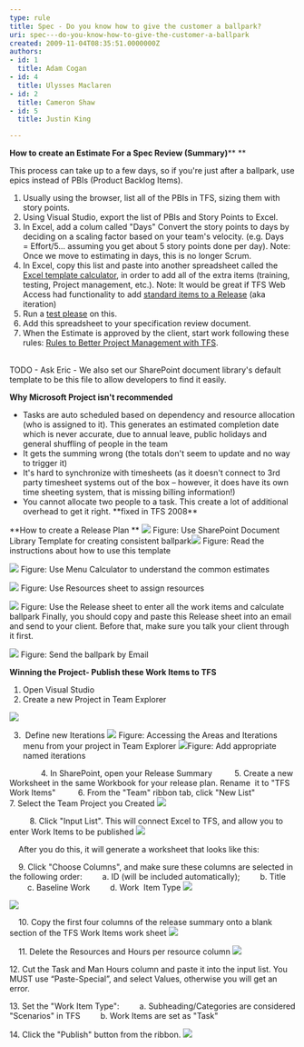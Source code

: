 ```yaml
---
type: rule
title: Spec - Do you know how to give the customer a ballpark?
uri: spec---do-you-know-how-to-give-the-customer-a-ballpark
created: 2009-11-04T08:35:51.0000000Z
authors:
- id: 1
  title: Adam Cogan
- id: 4
  title: Ulysses Maclaren
- id: 2
  title: Cameron Shaw
- id: 5
  title: Justin King

---
```


 
**How to create an Estimate For a Spec Review (Summary)****
**

This process can take up to a few days, so if you're just after a ballpark, use epics instead of PBIs (Product Backlog Items).

1. Usually using the browser, list all of the PBIs in TFS, sizing them with story points.
2. Using Visual Studio, export the list of PBIs and Story Points to Excel.
3. In Excel, add a colum called "Days"
Convert the story points to days by deciding on a scaling factor based on your team's velocity. (e.g. Days = Effort/5... assuming you get about 5 story points done per day). 
Note: Once we move to estimating in days, this is no longer Scrum.
4. In Excel, copy this list and paste into another spreadsheet called the [Excel template calcul​ator](/Management/RulesToBetterProjectManagement/Documents/SSWPrioritiesEstimatesTemplate.xlsx), in order to add all of the extra items (training, testing, Project management, etc.).
Note: It would be great if TFS Web Access had functionality to add [standard items to a Release](http&#58;//www.ssw.com.au/ssw/Standards/BetterSoftwareSuggestions/TeamFoundationServer.aspx#StandardItems) (aka iteration)
5. Run a [test please](/Management/RulesToSuccessfulProjects/Pages/InternalTestPlease.aspx) on this.
6. Add this spreadsheet to your specification review document.
7. When the Estimate is approved by the client, start work following these rules: [Rules to Better Project Management with TFS](http&#58;//www.ssw.com.au/ssw/Standards/Rules/RulesToBetterProjectManagementWithTFS.aspx).

<br>TODO - Ask Eric - We also set our SharePoint document library's default template to be this file to allow developers to find it easily. ​​​ 


**Why Microsoft Project isn't recommended**

- Tasks are auto scheduled based on dependency and resource allocation (who is assigned to it). This generates an estimated completion date which is never accurate, due to annual leave, public holidays and general shuffling of people in the team
- It gets the summing wrong (the totals don't seem to update and no way to trigger it)
- It's hard to synchronize with timesheets (as it doesn't connect to 3rd party timesheet systems out of the box – however, it does have its own time sheeting system, that is missing billing information!)
- You cannot allocate two people to a task. This create a lot of additional overhead to get it right. \*\*fixed in TFS 2008\*\*




**How to create a Release Plan
**
![](/Management/RulesToBetterProjectManagement/PublishingImages/SSWBallPark-SharePointTemplate.jpg) Figure: Use SharePoint Document Library Template for creating consistent ballpark![](/Management/RulesToBetterProjectManagement/PublishingImages/SSWBallPark-SharePointTemplate-Instructions.jpg) Figure: Read the instructions about how to use this template 

![](/Management/RulesToBetterProjectManagement/PublishingImages/SSWBallPark-SharePointTemplate-MenuCalc.jpg) Figure: Use Menu Calculator to understand the common estimates 

![](/Management/RulesToBetterProjectManagement/PublishingImages/SSWBallPark-SharePointTemplate-Resources.jpg) Figure: Use Resources sheet to assign resources 

![](/Management/RulesToBetterProjectManagement/PublishingImages/SSWBallPark-SharePointTemplate-Ballpark.jpg) Figure: Use the Release sheet to enter all the work items and calculate ballpark 
Finally, you should copy and paste this Release sheet into an email and send to your client. Before that, make sure you talk your client through it first. 

![](/Management/RulesToBetterProjectManagement/PublishingImages/SSWBallPark-SharePointTemplate-Email.jpg) Figure: Send the ballpark by Email     

**Winning the Project- Publish these Work Items to TFS**

1. Open Visual Studio
2. Create a new Project in Team Explorer


![](/Management/RulesToBetterProjectManagement/PublishingImages/CreateNewProjectInTE.jpg)

3.  Define new Iterations
![](/Management/RulesToBetterProjectManagement/PublishingImages/AreasAndIterations.jpg)
Figure: Accessing the Areas and Iterations menu from your project in Team Explorer
![](/Management/RulesToBetterProjectManagement/PublishingImages/NamedIterations.jpg)Figure: Add appropriate named iterations

              4. In SharePoint, open your Release Summary
         5. Create a new Worksheet in the same Workbook for your release plan. Rename  it to "TFS Work Items"
         6. From the "Team" ribbon tab, click "New List"
         7. Select the Team Project you Created
![](/Management/RulesToBetterProjectManagement/PublishingImages/TeamProjectYouCreate.jpg)

         8. Click "Input List". This will connect Excel to TFS, and allow you to enter Work Items to be published
![](/Management/RulesToBetterProjectManagement/PublishingImages/InputList.jpg)

    After you do this, it will generate a worksheet that looks like this:


    9. Click "Choose Columns", and make sure these columns are selected in the following order:
        a. ID (will be included automatically);
        b. Title
        c. Baseline Work
        d. Work  Item Type
![](/Management/RulesToBetterProjectManagement/PublishingImages/ChooseColumns.jpg)

![](/Management/RulesToBetterProjectManagement/PublishingImages/Columns.jpg)


    10. Copy the first four columns of the release summary onto a blank section of the TFS Work Items work sheet
![](/Management/RulesToBetterProjectManagement/PublishingImages/CopyColumnsToWorksheet.jpg)

    11. Delete the Resources and Hours per resource column
![](/Management/RulesToBetterProjectManagement/PublishingImages/DeleteRHColumn.jpg)

12. Cut the Task and Man Hours column and paste it into the input list. You MUST use “Paste-Special”, and select Values, otherwise you will get an error.

13. Set the "Work Item Type":
        a. Subheading/Categories are considered "Scenarios" in TFS
        b. Work Items are set as "Task"

14. Click the "Publish" button from the ribbon. 
![](/Management/RulesToBetterProjectManagement/PublishingImages/ClickPublish.jpg)


